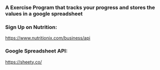 ### A Exercise Program that tracks your progress and stores the values in a google spreadsheet


### Sign Up on Nutrition:
https://www.nutritionix.com/business/api

### Google Spreadsheet API:
https://sheety.co/